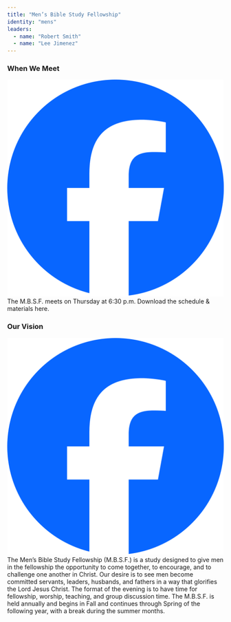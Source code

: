 ```yaml
---
title: "Men’s Bible Study Fellowship"
identity: "mens"
leaders:
  - name: "Robert Smith"
  - name: "Lee Jimenez"
---
```


### When We Meet
![Mens Study](assets/images/Facebook_Logo_Primary.png)
The M.B.S.F. meets on Thursday at 6:30 p.m. Download the schedule & materials here.

### Our Vision
![mens Study 2](assets/images/Facebook_Logo_Primary.png)
The Men’s Bible Study Fellowship (M.B.S.F.) is a study designed to give men in the fellowship the opportunity to come together, to encourage, and to challenge one another in Christ. Our desire is to see men become committed servants, leaders, husbands, and fathers in a way that glorifies the Lord Jesus Christ.
The format of the evening is to have time for fellowship, worship, teaching, and group discussion time. The M.B.S.F. is held annually and begins in Fall and continues through Spring of the following year, with a break during the summer months. 